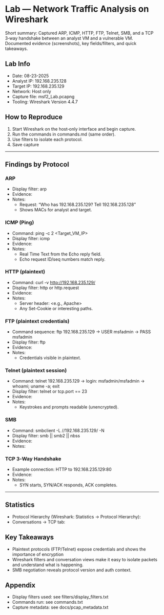 # Lab — Network Traffic Analysis on Wireshark

Short summary: Captured ARP, ICMP, HTTP, FTP, Telnet, SMB, and a TCP 3‑way handshake between an analyst VM and a vulnerable VM. Documented evidence (screenshots), key fields/filters, and quick takeaways.

## Lab Info
- Date: 08-23-2025
- Analyst IP: 192.168.235.128
- Target IP: 192.168.235.129
- Network: Host only
- Capture file: msf2_Lab.pcapng
- Tooling: Wireshark Version 4.4.7

## How to Reproduce 
1) Start Wireshark on the host‑only interface and begin capture.
2) Run the commands in commands.md (same order).
3) Use filters to isolate each protocol.
4) Save capture

---

## Findings by Protocol

### ARP
- Display filter: arp
- Evidence:
- Notes:
  - Request: “Who has 192.168.235.129? Tell 192.168.235.128”
  - Shows MACs for analyst and target.

### ICMP (Ping)
- Command: ping -c 2 <Target_VM_IP>
- Display filter: icmp
- Evidence:
- Notes:
  - Real Time Text from the Echo reply field.
  - Echo request ID/seq numbers match reply.

### HTTP (plaintext)
- Command: curl -v http://192.168.235.129/
- Display filter: http or http.request
- Evidence: 
- Notes:
  - Server header: <e.g., Apache>
  - Any Set-Cookie or interesting paths.

### FTP (plaintext credentials)
- Command sequence: ftp 192.168.235.129 → USER msfadmin → PASS msfadmin
- Display filter: ftp
- Evidence: 
- Notes:
  - Credentials visible in plaintext.

### Telnet (plaintext session)
- Command: telnet 192.168.235.129 → login: msfadmin/msfadmin → whoami; uname -a; exit
- Display filter: telnet or tcp.port == 23
- Evidence:
- Notes:
  - Keystrokes and prompts readable (unencrypted).

### SMB
- Command: smbclient -L //192.168.235.129/ -N
- Display filter: smb || smb2 || nbss
- Evidence: 
- Notes:


### TCP 3‑Way Handshake
- Example connection: HTTP to 192.168.235.129:80
- Evidence:
- Notes:
  - SYN starts, SYN/ACK responds, ACK completes.

---

## Statistics
- Protocol Hierarchy (Wireshark: Statistics → Protocol Hierarchy): 
- Conversations → TCP tab: 

## Key Takeaways
- Plaintext protocols (FTP/Telnet) expose credentials and shows the importance of encryption
- Wireshark filters and conversation views make it easy to isolate packets and understand what is happening.
- SMB negotiation reveals protocol version and auth context.

## Appendix
- Display filters used: see filters/display_filters.txt
- Commands run: see commands.txt
- Capture metadata: see docs/pcap_metadata.txt
